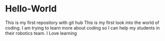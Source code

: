 # Hello-World
This is my first repository with git hub 
This is my first look into the world of coding. I am trying to learn more about coding so I can help my students in their robotics team. 
I Love learning 
